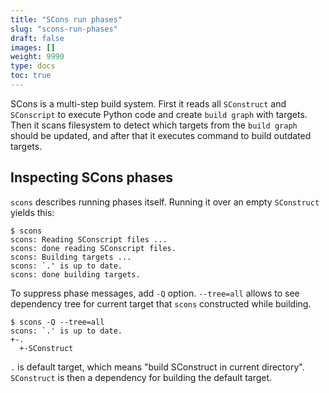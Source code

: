 ```yaml
---
title: "SCons run phases"
slug: "scons-run-phases"
draft: false
images: []
weight: 9990
type: docs
toc: true
---
```


SCons is a multi-step build system. First it reads all `SConstruct` and `SConscript` to execute Python code and create `build graph` with targets. Then it scans filesystem to detect which targets from the `build graph` should be updated, and after that it executes command to build outdated targets.

## Inspecting SCons phases
`scons` describes running phases itself. Running it over an empty `SConstruct` yields this:

    $ scons
    scons: Reading SConscript files ...
    scons: done reading SConscript files.
    scons: Building targets ...
    scons: `.' is up to date.
    scons: done building targets.

To suppress phase messages, add `-Q` option. `--tree=all` allows to see dependency tree for current target that `scons` constructed while building.

    $ scons -Q --tree=all
    scons: `.' is up to date.
    +-.
      +-SConstruct

`.` is default target, which means "build SConstruct in current directory". `SConstruct` is then a dependency for building the default target.

